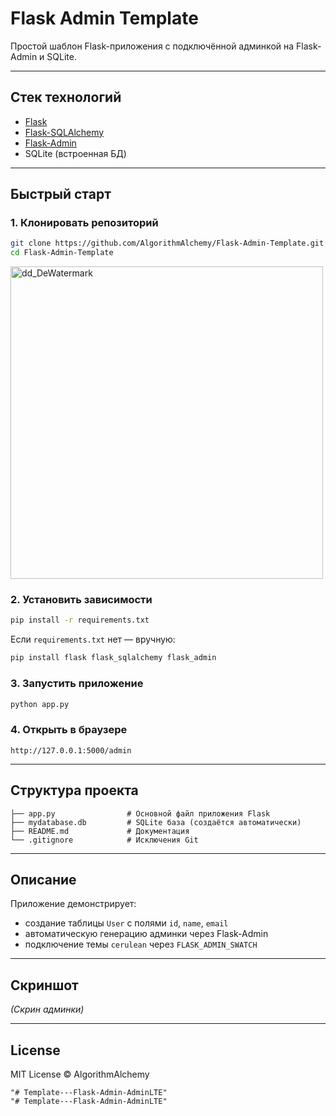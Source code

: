 # Flask Admin Template

Простой шаблон Flask-приложения с подключённой админкой на Flask-Admin и SQLite.

---

## Стек технологий

- [Flask](https://flask.palletsprojects.com/)
- [Flask-SQLAlchemy](https://flask-sqlalchemy.palletsprojects.com/)
- [Flask-Admin](https://flask-admin.readthedocs.io/)
- SQLite (встроенная БД)

---

## Быстрый старт

### 1. Клонировать репозиторий

```bash
git clone https://github.com/AlgorithmAlchemy/Flask-Admin-Template.git
cd Flask-Admin-Template
````
<p align="left">
  <img src="https://github.com/user-attachments/assets/f6759825-6203-45e8-b394-44275be372c6" alt="dd_DeWatermark" width="500" />
</p>



### 2. Установить зависимости

```bash
pip install -r requirements.txt
```

Если `requirements.txt` нет — вручную:

```bash
pip install flask flask_sqlalchemy flask_admin
```

### 3. Запустить приложение

```bash
python app.py
```

### 4. Открыть в браузере

```
http://127.0.0.1:5000/admin
```

---

## Структура проекта

```
├── app.py                # Основной файл приложения Flask
├── mydatabase.db         # SQLite база (создаётся автоматически)
├── README.md             # Документация
└── .gitignore            # Исключения Git
```

---

## Описание

Приложение демонстрирует:

* создание таблицы `User` с полями `id`, `name`, `email`
* автоматическую генерацию админки через Flask-Admin
* подключение темы `cerulean` через `FLASK_ADMIN_SWATCH`

---

## Скриншот

*(Скрин админки)*

---

## License

MIT License © AlgorithmAlchemy

```
"# Template---Flask-Admin-AdminLTE" 
"# Template---Flask-Admin-AdminLTE" 
